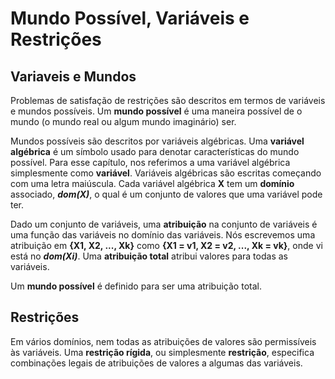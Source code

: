 # Mundo Possível, Variáveis e Restrições
## Variaveis e Mundos
Problemas de satisfação de restrições são descritos em termos de variáveis e mundos possíveis. Um **mundo possível** é uma maneira possível de o mundo (o mundo real ou algum mundo imaginário) ser. 

Mundos possíveis são descritos por variáveis algébricas. Uma **variável algébrica** é um símbolo usado para denotar características do mundo possível. Para esse capítulo, nos referimos a uma variável algébrica simplesmente como **variável**. Variáveis algébricas são escritas começando com uma letra maiúscula. Cada variável algébrica **X** tem um **domínio** associado, ***dom(X)***, o qual é um conjunto de valores que uma variável pode ter.

Dado um conjunto de variáveis, uma **atribuição** na conjunto de variáveis é uma função das variáveis no domínio das variáveis. Nós escrevemos uma atribuição em **{X1, X2, ..., Xk}** como **{X1 = v1, X2 = v2, ..., Xk = vk}**, onde vi está no ***dom(Xi)***. Uma **atribuição total** atribui valores para todas as variáveis.

Um **mundo possível** é definido para ser uma atribuição total.

## Restrições
Em vários domínios, nem todas as atribuições de valores são permissíveis às variáveis. Uma **restrição rígida**, ou simplesmente **restrição**, especifica combinações legais de atribuições de valores a algumas das variáveis.